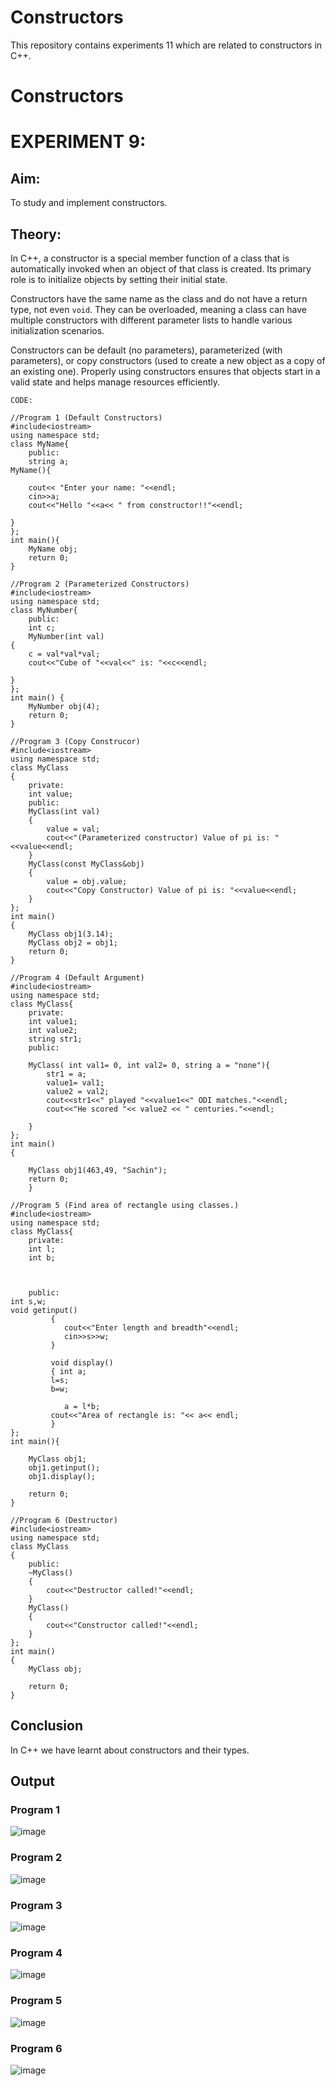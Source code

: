 # Constructors
This repository contains experiments 11 which are related to constructors in C++.

# Constructors
# EXPERIMENT 9:
## Aim: 
To study and implement constructors.
## Theory: 
In C++, a constructor is a special member function of a class that is automatically invoked when an object of that class is created. Its primary role is to initialize objects by setting their initial state. 

Constructors have the same name as the class and do not have a return type, not even `void`. They can be overloaded, meaning a class can have multiple constructors with different parameter lists to handle various initialization scenarios. 

Constructors can be default (no parameters), parameterized (with parameters), or copy constructors (used to create a new object as a copy of an existing one). Properly using constructors ensures that objects start in a valid state and helps manage resources efficiently.
~~~
CODE:

//Program 1 (Default Constructors)
#include<iostream>
using namespace std;
class MyName{
    public:
    string a;
MyName(){

    cout<< "Enter your name: "<<endl;
    cin>>a;
    cout<<"Hello "<<a<< " from constructor!!"<<endl;

}
};
int main(){
    MyName obj;
    return 0;
}

//Program 2 (Parameterized Constructors)
#include<iostream>
using namespace std;
class MyNumber{
    public:
    int c;
    MyNumber(int val)
{
    c = val*val*val;
    cout<<"Cube of "<<val<<" is: "<<c<<endl;
    
}
};
int main() {
    MyNumber obj(4);
    return 0;
}

//Program 3 (Copy Construcor)
#include<iostream>
using namespace std;
class MyClass
{
    private:
    int value;
    public:
    MyClass(int val)
    {
        value = val;
        cout<<"(Parameterized constructor) Value of pi is: "<<value<<endl;
    }
    MyClass(const MyClass&obj)
    {
        value = obj.value;
        cout<<"Copy Constructor) Value of pi is: "<<value<<endl;
    }
};
int main()
{
    MyClass obj1(3.14);
    MyClass obj2 = obj1;
    return 0;
}

//Program 4 (Default Argument)
#include<iostream>
using namespace std;
class MyClass{
    private:
    int value1;
    int value2;
    string str1;
    public:
    
    MyClass( int val1= 0, int val2= 0, string a = "none"){
        str1 = a;
        value1= val1;
        value2 = val2;
        cout<<str1<<" played "<<value1<<" ODI matches."<<endl;
        cout<<"He scored "<< value2 << " centuries."<<endl;

    }
};
int main()
{
   
    MyClass obj1(463,49, "Sachin");
    return 0;
    }

//Program 5 (Find area of rectangle using classes.)
#include<iostream>
using namespace std;
class MyClass{
    private:
    int l;
    int b;



    public:
int s,w;
void getinput()
         { 
            cout<<"Enter length and breadth"<<endl;
            cin>>s>>w;
         }

         void display()
         { int a;
         l=s;
         b=w;
    
            a = l*b;
         cout<<"Area of rectangle is: "<< a<< endl;
         }
};
int main(){
    
    MyClass obj1;
    obj1.getinput();
    obj1.display();

    return 0;
}

//Program 6 (Destructor)
#include<iostream>
using namespace std;
class MyClass
{
    public:
    ~MyClass()
    {
        cout<<"Destructor called!"<<endl;
    }
    MyClass()
    {
        cout<<"Constructor called!"<<endl;
    }
};
int main()
{
    MyClass obj;
    
    return 0;
}
~~~

## Conclusion
In C++ we have learnt about constructors and their types.

## Output
### Program 1
![image](https://github.com/user-attachments/assets/f0c8c0fb-3290-417a-a746-2d4b66187b07)

### Program 2
![image](https://github.com/user-attachments/assets/3049fe1d-501a-4c1f-bad2-14b7de247327)

### Program 3
![image](https://github.com/user-attachments/assets/b73e6dc9-7fdd-4207-8867-4b3ce093ef26)

### Program 4
![image](https://github.com/user-attachments/assets/423fc457-f882-4fc7-97b0-b301e43d31a2)

### Program 5
![image](https://github.com/user-attachments/assets/2fc54ce0-9a3c-4a08-9892-71f7093dab57)

### Program 6
![image](https://github.com/user-attachments/assets/34b1abc9-b973-4fcb-a489-8c32d91e031b)
